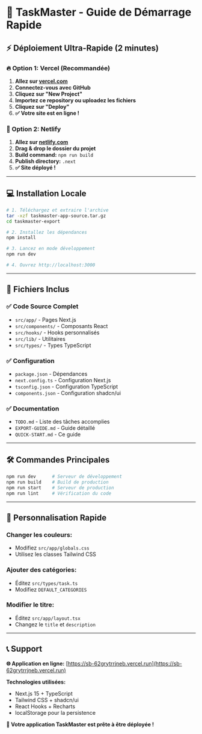 # 🚀 TaskMaster - Guide de Démarrage Rapide

## ⚡ **Déploiement Ultra-Rapide (2 minutes)**

### **🔥 Option 1: Vercel (Recommandée)**

1. **Allez sur [vercel.com](https://vercel.com)**
2. **Connectez-vous avec GitHub**
3. **Cliquez sur "New Project"**
4. **Importez ce repository ou uploadez les fichiers**
5. **Cliquez sur "Deploy"**
6. **✅ Votre site est en ligne !**

### **🐙 Option 2: Netlify**

1. **Allez sur [netlify.com](https://netlify.com)**
2. **Drag & drop le dossier du projet**
3. **Build command:** `npm run build`
4. **Publish directory:** `.next`
5. **✅ Site déployé !**

---

## 💻 **Installation Locale**

```bash
# 1. Téléchargez et extraire l'archive
tar -xzf taskmaster-app-source.tar.gz
cd taskmaster-export

# 2. Installez les dépendances
npm install

# 3. Lancez en mode développement
npm run dev

# 4. Ouvrez http://localhost:3000
```

---

## 📁 **Fichiers Inclus**

### **✅ Code Source Complet**
- `src/app/` - Pages Next.js
- `src/components/` - Composants React
- `src/hooks/` - Hooks personnalisés
- `src/lib/` - Utilitaires
- `src/types/` - Types TypeScript

### **✅ Configuration**
- `package.json` - Dépendances
- `next.config.ts` - Configuration Next.js
- `tsconfig.json` - Configuration TypeScript
- `components.json` - Configuration shadcn/ui

### **✅ Documentation**
- `TODO.md` - Liste des tâches accomplies
- `EXPORT-GUIDE.md` - Guide détaillé
- `QUICK-START.md` - Ce guide

---

## 🛠️ **Commandes Principales**

```bash
npm run dev      # Serveur de développement
npm run build    # Build de production  
npm run start    # Serveur de production
npm run lint     # Vérification du code
```

---

## 🎯 **Personnalisation Rapide**

### **Changer les couleurs:**
- Modifiez `src/app/globals.css`
- Utilisez les classes Tailwind CSS

### **Ajouter des catégories:**
- Éditez `src/types/task.ts`
- Modifiez `DEFAULT_CATEGORIES`

### **Modifier le titre:**
- Éditez `src/app/layout.tsx`
- Changez le `title` et `description`

---

## 📞 **Support**

**🌐 Application en ligne:** [https://sb-62grytrrjneb.vercel.run](https://sb-62grytrrjneb.vercel.run)

**Technologies utilisées:**
- Next.js 15 + TypeScript
- Tailwind CSS + shadcn/ui
- React Hooks + Recharts
- localStorage pour la persistence

**🎉 Votre application TaskMaster est prête à être déployée !**
